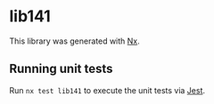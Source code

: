 # lib141

This library was generated with [Nx](https://nx.dev).

## Running unit tests

Run `nx test lib141` to execute the unit tests via [Jest](https://jestjs.io).
